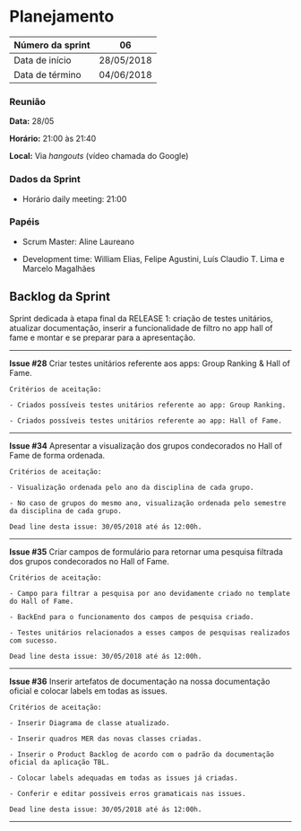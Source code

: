 # Planejamento

|Número da sprint 	| 06|
|---------|-|
|Data de início 	| 28/05/2018|
|Data de término 	| 04/06/2018|

### Reunião
**Data:** 28/05

**Horário:** 21:00 às 21:40

**Local:** Via *hangouts* (vídeo chamada do Google)

### Dados da Sprint
* Horário daily meeting: 21:00

### Papéis
* Scrum Master: Aline Laureano

* Development time: William Elias, Felipe Agustini, Luís Claudio T. Lima e Marcelo Magalhães

## Backlog da Sprint
Sprint dedicada à etapa final da RELEASE 1: criação de testes unitários, atualizar documentação, inserir a funcionalidade de filtro no app hall of fame e montar e se preparar para a apresentação.
<br/>
***  
 **Issue #28** Criar testes unitários referente aos apps: Group Ranking & Hall of Fame.<br/>

    Critérios de aceitação:

    - Criados possíveis testes unitários referente ao app: Group Ranking.

    - Criados possíveis testes unitários referente ao app: Hall of Fame.

***

**Issue #34** Apresentar a visualização dos grupos condecorados no Hall of Fame de forma ordenada.<br/>

    Critérios de aceitação:

    - Visualização ordenada pelo ano da disciplina de cada grupo.

    - No caso de grupos do mesmo ano, visualização ordenada pelo semestre da disciplina de cada grupo.

    Dead line desta issue: 30/05/2018 até ás 12:00h.

***

**Issue #35** Criar campos de formulário para retornar uma pesquisa filtrada dos grupos condecorados no Hall of Fame.<br/>

    Critérios de aceitação:

    - Campo para filtrar a pesquisa por ano devidamente criado no template do Hall of Fame.

    - BackEnd para o funcionamento dos campos de pesquisa criado.

    - Testes unitários relacionados a esses campos de pesquisas realizados com sucesso.

    Dead line desta issue: 30/05/2018 até ás 12:00h.

***

**Issue #36** Inserir artefatos de documentação na nossa documentação oficial e colocar labels em todas as issues.<br/>

    Critérios de aceitação:

    - Inserir Diagrama de classe atualizado.

    - Inserir quadros MER das novas classes criadas.

    - Inserir o Product Backlog de acordo com o padrão da documentação oficial da aplicação TBL.

    - Colocar labels adequadas em todas as issues já criadas.

    - Conferir e editar possíveis erros gramaticais nas issues.

    Dead line desta issue: 30/05/2018 até ás 12:00h.

***

